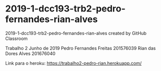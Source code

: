 # 2019-1-dcc193-trb2-pedro-fernandes-rian-alves
2019-1-dcc193-trb2-pedro-fernandes-rian-alves created by GitHub Classroom

Trabalho 2 
Junho de 2019
Pedro Fernandes Freitas 201576039 
Rian das Dores Alves 201676040

Link para o heroku: https://trabalho2-pedro-rian.herokuapp.com/

